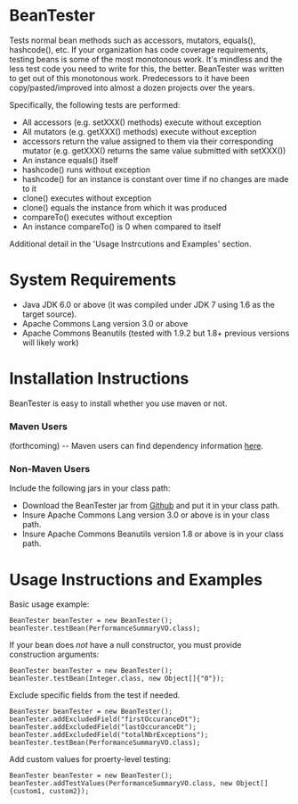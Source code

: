 # BeanTester
Tests normal bean methods such as accessors, mutators, equals(), hashcode(), etc.  If your organization has code coverage requirements, testing beans is some of the most monotonous work.  It's mindless and the less test code you need to write for this, the better.  BeanTester was written to get out of this monotonous work.  Predecessors to it have been copy/pasted/improved into almost a dozen projects over the years.  

Specifically, the following tests are performed:  
* All accessors (e.g. setXXX() methods) execute without exception    
* All mutators (e.g. getXXX() methods) execute without exception  
* accessors return the value assigned to them via their corresponding mutator (e.g. getXXX() returns the same value submitted with setXXX())  
* An instance equals() itself  
* hashcode() runs without exception    
* hashcode() for an instance is constant over time if no changes are made to it  
* clone() executes without exception  
* clone() equals the instance from which it was produced  
* compareTo() executes without exception  
* An instance compareTo() is 0 when compared to itself  

Additional detail in the 'Usage Instrcutions and Examples' section.


System Requirements
==================
* Java JDK 6.0 or above (it was compiled under JDK 7 using 1.6 as the target source).  
* Apache Commons Lang version 3.0 or above  
* Apache Commons Beanutils (tested with 1.9.2 but 1.8+ previous versions will likely work)  

Installation Instructions
==================
BeanTester is easy to install whether you use maven or not.

### Maven Users  
(forthcoming) -- Maven users can find dependency information [here](http://search.maven.org/#search%7Cga%7C1%7Corg.force66).

### Non-Maven Users  
Include the following jars in your class path:  
* Download the BeanTester jar from [Github](https://github.com/Force66/BeanTester/releases) and put it in your class path.  
* Insure Apache Commons Lang version 3.0 or above is in your class path. 
* Insure Apache Commons Beanutils version 1.8 or above is in your class path. 


Usage Instructions and Examples
==================

Basic usage example:  
```  
BeanTester beanTester = new BeanTester();
beanTester.testBean(PerformanceSummaryVO.class);  
```  

If your bean does *not* have a null constructor, you must provide construction arguments:
```  
BeanTester beanTester = new BeanTester();
beanTester.testBean(Integer.class, new Object[]{"0"});  
```  

Exclude specific fields from the test if needed.
```  
BeanTester beanTester = new BeanTester();
beanTester.addExcludedField("firstOccuranceDt");
beanTester.addExcludedField("lastOccuranceDt");
beanTester.addExcludedField("totalNbrExceptions");
beanTester.testBean(PerformanceSummaryVO.class);  
```  

Add custom values for proerty-level testing:  
```  
BeanTester beanTester = new BeanTester();
beanTester.addTestValues(PerformanceSummaryVO.class, new Object[]{custom1, custom2});  
```  
